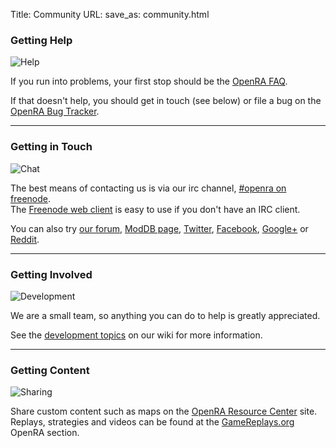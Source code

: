 Title: Community
URL:
save_as: community.html

<h3>Getting Help</h3>
<div class="communityblock">
<img src="/images/help.svg" alt="Help" title="Help" />
<p>If you run into problems, your first stop should be the <a href="http://wiki.openra.net/FAQ" alt="OpenRA FAQ">OpenRA FAQ</a>.</p>
<p>If that doesn't help, you should get in touch (see below) or file a bug on the <a href="http://bugs.openra.net" alt="OpenRA Bug Tracker">OpenRA Bug Tracker</a>.</p>
</div>

<hr />
<h3>Getting in Touch</h3>
<div class="communityblock">
<img src="/images/chat.svg" alt="Chat" title="Chat" />
<p>The best means of contacting us is via our irc channel, <a href="irc://chat.freenode.net/openra" alt="#openra on freenode">#openra on freenode</a>.<br />The <a href="http://webchat.freenode.net/?channels=openra" alt="Freenode web client">Freenode web client</a> is easy to use if you don't have an IRC client.</p>
<p>You can also try <a href="http://www.sleipnirstuff.com/forum/viewforum.php?f=80" alt="Forums">our forum</a>, <a href="http://www.moddb.com/games/openra" alt="ModDB">ModDB page</a>, <a href="http://twitter.com/openRA" alt="Twitter">Twitter</a>, <a href="https://www.facebook.com/openra" alt="Facebook">Facebook</a>, <a href="https://plus.google.com/100332364931123881367/" alt="Google+">Google+</a> or <a href="http://www.reddit.com/r/openra/" alt="Reddit">Reddit</a>.</p>
</div>

<hr />
<h3>Getting Involved</h3>
<div class="communityblock">
<img src="/images/development.svg" alt="Development" title="Development" />
<p>We are a small team, so anything you can do to help is greatly appreciated.</p>
<p>See the <a href="http://wiki.openra.net/#development-topics" alt="development topics">development topics</a> on our wiki for more information.</p>
</div>

<hr />
<h3>Getting Content</h3>
<div class="communityblock">
<img src="/images/downloads.svg" alt="Sharing" title="Sharing" />
<p>Share custom content such as maps on the <a href="http://resource.openra.net/">OpenRA Resource Center</a> site.<br />
Replays, strategies and videos can be found at the <a href="http://www.gamereplays.org/openra/">GameReplays.org</a> OpenRA section.</p>
</div>

